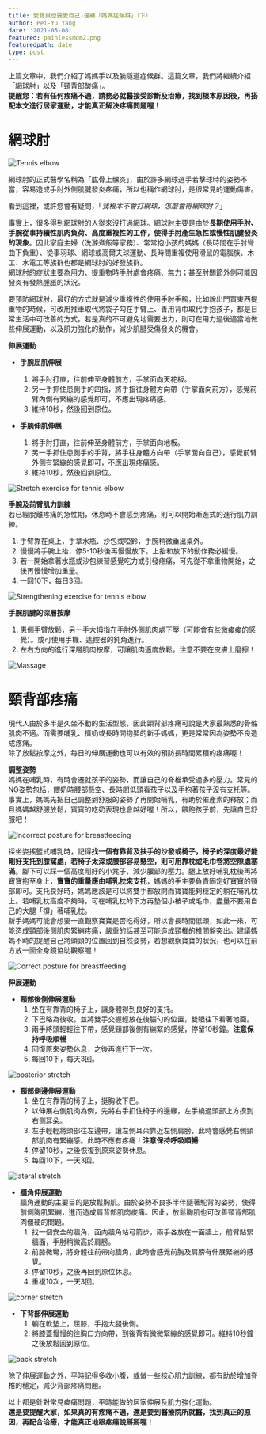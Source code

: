 ```yaml
---
title: 愛寶貝也要愛自己-遠離「媽媽症候群」（下）
author: Pei-Yu Yang
date: '2021-05-08'
featured: painlessmom2.png
featuredpath: date
type: post
---
```

上篇文章中，我們介紹了媽媽手以及腕隧道症候群。這篇文章，我們將繼續介紹「網球肘」以及「頸背部酸痛」。  
**提醒您：若有任何疼痛不適，請務必就醫接受診斷及治療，找到根本原因後，再搭配本文進行居家運動，才能真正解決疼痛問題喔！**   

# 網球肘  

![Tennis elbow](tenniselbow.jpg)  
  
網球肘的正式醫學名稱為「肱骨上髁炎」，由於許多網球選手若擊球時的姿勢不當，容易造成手肘外側肌腱發炎疼痛，所以也稱作網球肘，是很常見的運動傷害。  
  
看到這裡，或許您會有疑問，「*我根本不會打網球，怎麼會得網球肘？*」  
  
事實上，很多得到網球肘的人從來沒打過網球。網球肘主要是由於**長期使用手肘、手腕從事持續性肌肉負荷、高度重複性的工作，使得手肘產生急性或慢性肌腱發炎的現象**。因此家庭主婦（洗滌煮飯等家務）、常常抱小孩的媽媽（長時間在手肘彎曲下負重）、從事羽球、網球或高爾夫球運動、長時間重複使用滑鼠的電腦族、木工、水電工等族群也都是網球肘的好發族群。  
網球肘的症狀主要為用力、提重物時手肘處會疼痛、無力；甚至肘關節外側可能因發炎有發熱腫脹的狀況。  

要預防網球肘，最好的方式就是減少重複性的使用手肘手腕，比如說出門買東西提重物的時候，可改用推車取代將袋子勾在手臂上、善用背巾取代手抱孩子，都是日常生活中可改善的方式。若是真的不可避免地需要出力，則可在用力過後適當地做些伸展運動，以及肌力強化的動作，減少肌腱受傷發炎的機會。  

**伸展運動**  
+ **手腕屈肌伸展**  
  1. 將手肘打直，往前伸至身體前方，手掌面向天花板。  
  2. 另一手抓住患側手的四指，將手指往身體方向帶（手掌面向前方），感覺前臂內側有緊繃的感覺即可，不應出現疼痛感。  
  3. 維持10秒，然後回到原位。  
  
+ **手腕伸肌伸展**  
  1. 將手肘打直，往前伸至身體前方，手掌面向地板。  
  2. 另一手抓住患側手的手背，將手往身體方向帶（手掌面向自己），感覺前臂外側有緊繃的感覺即可，不應出現疼痛感。  
  3. 維持10秒，然後回到原位。  
  
![Stretch exercise for tennis elbow](elbowstretch.jpg)  

**手腕及前臂肌力訓練**  
若已經脫離疼痛的急性期，休息時不會感到疼痛，則可以開始漸進式的進行肌力訓練。  
  1. 手臂靠在桌上，手拿水瓶、沙包或啞鈴，手腕稍微垂出桌外。  
  2. 慢慢將手腕上抬，停5-10秒後再慢慢放下。上抬和放下的動作務必緩慢。  
  3. 若一開始拿著水瓶或沙包練習感覺吃力或引發疼痛，可先從不拿重物開始，之後再慢慢增加重量。  
  4. 一回10下，每日3回。  
  
![Strengthening exercise for tennis elbow](elbowstrength.jpg)      

**手腕肌腱的深層按摩**    
  1. 患側手臂放鬆，另一手大拇指在手肘外側肌肉處下壓（可能會有些微痠痠的感覺）。或可使用手機、遙控器的鈍角進行。  
  2. 左右方向的進行深層肌肉按摩，可讓肌肉適度放鬆。注意不要在皮膚上磨擦！  
  
![Massage](DFM.jpg)        
  
# 頸背部疼痛  
現代人由於多半是久坐不動的生活型態，因此頸背部疼痛可說是大家最熟悉的骨骼肌肉不適。而需要哺乳、擠奶或長時間抱嬰的新手媽媽，更是常常因為姿勢不良造成疼痛。  
除了放鬆按摩之外，每日的伸展運動也可以有效的預防長時間累積的疼痛喔！  
  
**調整姿勢**  
媽媽在哺乳時，有時會遷就孩子的姿勢，而讓自己的脊椎承受過多的壓力。常見的NG姿勢包括，餵奶時腰部懸空、長時間低頭看孩子以及手抱著孩子沒有支托等。  
事實上，媽媽先把自己調整到舒服的姿勢了再開始哺乳，有助於催產素的釋放；而且媽媽越舒服放鬆，寶寶的吃奶表現也會越好喔！所以，餵飽孩子前，先讓自己舒服吧！  
  
![Incorrect posture for breastfeeding](bfwrong.jpg)  
  
採坐姿搖籃式哺乳時，記得**找一個有靠背及扶手的沙發或椅子，椅子的深度最好能剛好支托到膝窩處，若椅子太深或腰部容易懸空，則可用靠枕或毛巾卷將空隙處塞滿**。腳下可以踩一個高度剛好的小凳子，減少腰部的壓力。腿上放好哺乳枕後再將寶寶抱至身上，**寶寶的重量應由哺乳枕來支托**，媽媽的手主要負責固定好寶寶的頸部即可。支托良好時，媽媽應該是可以將雙手都放開而寶寶能夠穩定的躺在哺乳枕上。若哺乳枕高度不夠時，可在哺乳枕的下方再墊個小被子或毛巾，盡量不要用自己的大腿「撐」著哺乳枕。  
新手媽媽可能會想要一直觀察寶寶是否吃得好，所以會長時間低頭，如此一來，可能造成頸部後側肌肉緊繃疼痛，嚴重的話甚至可能造成頸椎的椎間盤突出。建議媽媽不時的提醒自己將頭頸的位置回到自然姿勢，若想觀察寶寶的狀況，也可以在前方放一面全身鏡協助觀察喔！  
  
![Correct posture for breastfeeding](correctbf.jpg)   

**伸展運動**  
+ **頸部後側伸展運動**  
  1. 坐在有靠背的椅子上，讓身體得到良好的支托。  
  2. 下巴略為後收，並將雙手交握輕放在後腦勺的位置，雙眼往下看著地面。  
  3. 兩手將頭輕輕往下帶，感覺頸部後側有繃緊的感覺，停留10秒鐘。**注意保持呼吸順暢**    
  4. 回復原來姿勢休息，之後再進行下一次。  
  5. 每回10下，每天3回。  
  
![posterior stretch](neckstretch1.jpg)  
  
+ **頸部側邊伸展運動**  
  1. 坐在有靠背的椅子上，挺胸收下巴。  
  2. 以伸展右側肌肉為例，先將右手扣住椅子的邊緣，左手繞過頭部上方摸到右側耳朵。  
  3. 左手輕輕將頭部往左邊帶，讓左側耳朵靠近左側肩膀，此時會感覺右側頸部肌肉有緊繃感。此時不應有疼痛！**注意保持呼吸順暢**      
  4. 停留10秒，之後恢復到原來姿勢休息。  
  5. 每回10下，一天3回。  
  
![lateral stretch](neckstretch2.jpg)  

+ **牆角伸展運動**  
牆角運動的主要目的是放鬆胸肌。由於姿勢不良多半伴隨著駝背的姿勢，使得前側胸肌緊繃，進而造成肩背部肌肉痠痛。因此，放鬆胸肌也可改善頸背部肌肉僵硬的問題。  
  1. 找一個安全的牆角，面向牆角站弓箭步，兩手各放在一面牆上，前臂貼緊牆面，手肘稍微高於肩膀。  
  2. 前膝微彎，將身體往前帶向牆角，此時會感覺前胸及肩膀有伸展緊繃的感覺。  
  3. 停留10秒，之後再回到原位休息。  
  4. 重複10次，一天3回。  
  
![corner stretch](corner.jpg)  
  
+ **下背部伸展運動**  
  1. 躺在軟墊上，屈膝，手抱大腿後側。  
  2. 將膝蓋慢慢的往胸口方向帶，到後背有微微緊繃的感覺即可。維持10秒鐘之後放鬆回到原位。  
    
![back stretch](backstretch.jpg)  
  
除了伸展運動之外，平時記得多收小腹，或做一些核心肌力訓練，都有助於增加脊椎的穩定，減少背部疼痛問題。  
  
以上都是針對常見痠痛問題，平時能做的居家伸展及肌力強化運動。  
**還是要提醒大家，如果真的有疼痛不適，還是要到醫療院所就醫，找到真正的原因，再配合治療，才能真正地跟疼痛說掰掰喔**！  

 
